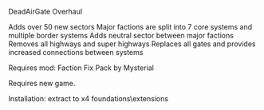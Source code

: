 DeadAirGate Overhaul

Adds over 50 new sectors
Major factions are split into 7 core systems and multiple border systems
Adds neutral sector between major factions
Removes all highways and super highways
Replaces all gates and provides increased connections between systems

Requires mod: Faction Fix Pack by Mysterial

Requires new game.

Installation: extract to x4 foundations\extensions